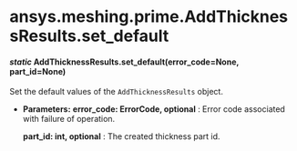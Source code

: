 # ansys.meshing.prime.AddThicknessResults.set_default

<a id="ansys.meshing.prime.AddThicknessResults.set_default"></a>

#### *static* AddThicknessResults.set_default(error_code=None, part_id=None)

Set the default values of the `AddThicknessResults` object.

* **Parameters:**
  **error_code: ErrorCode, optional**
  : Error code associated with failure of operation.

  **part_id: int, optional**
  : The created thickness part id.

<!-- !! processed by numpydoc !! -->
